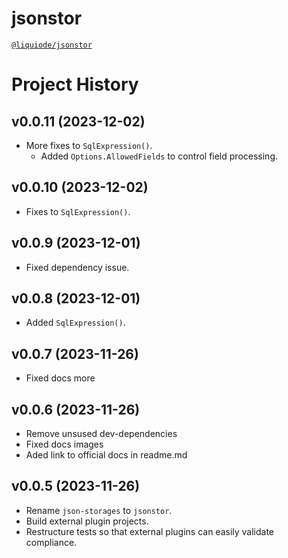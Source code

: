 # jsonstor
[`@liquiode/jsonstor`](https://github.com/liquicode/jsonstor)


# Project History


v0.0.11 (2023-12-02)
---------------------------------------------------------------------

- More fixes to `SqlExpression()`.
	- Added `Options.AllowedFields` to control field processing.


v0.0.10 (2023-12-02)
---------------------------------------------------------------------

- Fixes to `SqlExpression()`.


v0.0.9 (2023-12-01)
---------------------------------------------------------------------

- Fixed dependency issue.


v0.0.8 (2023-12-01)
---------------------------------------------------------------------

- Added `SqlExpression()`.


v0.0.7 (2023-11-26)
---------------------------------------------------------------------

- Fixed docs more


v0.0.6 (2023-11-26)
---------------------------------------------------------------------

- Remove unsused dev-dependencies
- Fixed docs images
- Aded link to official docs in readme.md


v0.0.5 (2023-11-26)
---------------------------------------------------------------------

- Rename `json-storages` to `jsonstor`.
- Build external plugin projects.
- Restructure tests so that external plugins can easily validate compliance.

